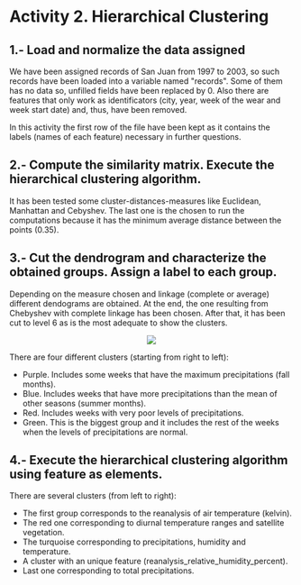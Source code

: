 # Activity 2. Hierarchical Clustering

## 1.- Load and normalize the data assigned
We have been assigned records of San Juan from 1997 to 2003, so such records have been loaded into a variable named "records". Some of them has no data so, unfilled fields have been replaced by 0.
Also there are features that only work as identificators (city, year, week of the wear and week start date) and, thus, have been removed.

In this activity the first row of the file have been kept as it contains the labels (names of each feature) necessary in further questions.

## 2.- Compute the similarity matrix. Execute the hierarchical clustering algorithm.
It has been tested some cluster-distances-measures like Euclidean, Manhattan and Cebyshev. The last one is the chosen to run the computations because it has the minimum average distance
between the points (0.35).

## 3.- Cut the dendrogram and characterize the obtained groups. Assign a label to each group.
Depending on the measure chosen and linkage (complete or average) different dendograms are obtained. At the end, the one resulting from Chebyshev with complete linkage has been chosen.
After that, it has been cut to level 6 as is the most adequate to show the clusters.


<p align="center">
  <img src="https://github.com/RuthRML/Machine_Learning_Tecniques_Work/blob/master/Activity_2/Images/script_1.png">
</p>

There are four different clusters (starting from right to left):
* Purple. Includes some weeks that have the maximum precipitations (fall months).
* Blue. Includes weeks that have more precipitations than the mean of other seasons (summer months).
* Red. Includes weeks with very poor levels of precipitations.
* Green. This is the biggest group and it includes the rest of the weeks when the levels of precipitations are normal.

## 4.- Execute the hierarchical clustering algorithm using feature as elements.
There are several clusters (from left to right):
* The first group corresponds to the reanalysis of air temperature (kelvin).
* The red one corresponding to diurnal temperature ranges and satellite vegetation.
* The turquoise corresponding to precipitations, humidity and temperature.
* A cluster with an unique feature (reanalysis_relative_humidity_percent).
* Last one corresponding to total precipitations.





